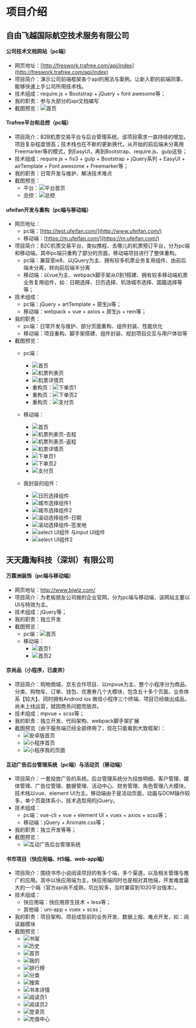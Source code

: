 # 项目介绍

## 自由飞越国际航空技术服务有限公司

#### 公司技术文档网站（pc端）
+ 网页地址：[http://freswork.trafree.com/api/index](http://freswork.trafree.com/api/index)
+ 项目简介：演示公司前端框架各个api的用法与案例。让新入职的前端同事，能够快速上手公司所用技术栈。
+ 技术组成：require.js + Bootstrap + jQuery + font awesome等；
+ 我的职责：参与大部分的api文档编写
+ 截图预览：![首页](./images/freswork.png)


#### Trafree平台和总控（pc端）
+ 项目简介：B2B机票交易平台与后台管理系统，该项目需求一直持续的增加，项目复杂程度很高；技术栈也在不断的更新换代，从开始的前后端未分离用Freemarker等的模式，到EasyUI，再到Bootstrap、require.js、gulp这些；
+ 技术组成：require.js + fis3 + gulp + Bootstrap + jQuery系列 + EasyUI + airTemplate + Font awesome + Freemarker等；
+ 我的职责：日常开发与维护、解决技术难点
+ 截图预览：
   + 平台：![平台首页](./images/trafree-platform.png)
   + 总控：![总控](./images/trafree-admin.png)


#### ufeifan开发与重构（pc端与移动端）
+ 网页地址：
    + pc端：[http://test.ufeifan.com/](http://www.ufeifan.com/)
    + 移动端：[https://m.ufeifan.com/](https://m.ufeifan.com/)
+ 项目简介：B2C机票交易平台，类似携程、去哪儿的机票预订平台，分为pc端和移动端。其中pc端只重构了部分的页面，移动端项目进行了整体重构。
    + pc端：兼容至ie8、以jQuery为主、拥有较多机票业务复用组件、由前后端未分离，转向前后端半分离
    + 移动端：以vue为主、webpack脚手架从0到1搭建、拥有较多移动端机票业务复用组件，如：日期选择、日历选择、机场城市选择、国籍选择等等；
+ 技术组成：
    + pc端：jQuery + artTemplate + 原生js等；
    + 移动端：webpack + vue + axios + 原生js + rem等；
+ 我的职责：
    + pc端：日常开发与维护、部分页面重构、组件封装、性能优化
    + 移动端：项目重构、脚手架搭建、组件封装、规划项目交互与用户体验等
+ 截图预览：
    + pc端：
        + ![首页](./images/ufeifan-pc-01.jpg)
        + ![机票列表页](./images/ufeifan-pc-02.png)
        + ![机票详情页](./images/ufeifan-pc-03.png)
        + 重构页：![下单页1](./images/ufeifan-pc-04.png)
        + 重构页：![下单页2](./images/ufeifan-pc-05.png)
        + 重构页：![支付页](./images/ufeifan-pc-06.png)
        
    + 移动端：
        + ![首页](./images/ufeifan-mobile-01.png)
        + ![机票列表页-去程](./images/ufeifan-mobile-02.png)
        + ![机票列表页-返程](./images/ufeifan-mobile-03.png)
        + ![机票详情页](./images/ufeifan-mobile-04.png)
        + ![下单页1](./images/ufeifan-mobile-05.png)
        + ![下单页2](./images/ufeifan-mobile-06.png)
        + ![支付页](./images/ufeifan-mobile-07.png)
    + 我封装的组件：
        + ![日历选择组件](./images/ufeifan-component-01.png)
        + ![城市选择组件1](./images/ufeifan-component-02.png)
        + ![城市选择组件2](./images/ufeifan-component-03.png)
        + ![滚动选择组件-日期](./images/ufeifan-component-04.png)
        + ![滚动选择组件-签发地](./images/ufeifan-component-05.png)
        + ![select UI组件 与input UI组件](./images/ufeifan-component-06.png)
        + ![select UI组件2](./images/ufeifan-component-07.png)

## 天天趣淘科技（深圳）有限公司

#### 万霖洲装饰（pc端与移动端）
+ 网页地址：http://www.bjwlz.com/
+ 项目简介：为老板朋友公司做的企业官网，分为pc端与移动端，该网站主要以UI与特效为主。
+ 技术组成：jQuery等；
+ 我的职责：独立开发
+ 截图预览：
   + pc端：![首页](./images/bjwlz-pc.png)
   + 移动端： 
        + ![首页1](./images/bjwlz-mobile-01.jpg)
        + ![首页2](./images/bjwlz-mobile-02.jpg)

#### 京尚品（小程序，已废弃）
+ 项目简介：购物商城、京东合作项目、以mpvue为主、整个小程序分为商品、分类、购物车、订单、钱包、优惠券几个大模块，包含五十多个页面，业务体系【较大】、同时拥有Android ios 微信小程序三个终端、项目已经做出成品，尚未上线运营，就因商务问题而放弃。
+ 技术组成：mpvue + scss等；
+ 我的职责：独立开发、代码架构、webpack脚手架扩展
+ 截图预览（由于服务端已经全部停用了，现在只能看到大致框架）：
   + ![安卓版首页](./images/jsp-01.jpg)
   + ![小程序首页](./images/jsp-02.jpg)
   + ![小程序我的页面](./images/jsp-03.jpg)

 
#### 互动广告后台管理系统（pc端）与活动页（移动端）
+ 项目简介：一套投放广告的系统。后台管理系统分为投放明细、客户管理、媒体管理、广告位管理、数据管理、活动中心、财务管理、角色管理八大模块，技术栈以vue、element UI为主。移动端由于是活动页面，动画与DOM操作较多，单个页面体系小，技术选型用的jQuery。
+ 技术组成：
    + pc端：vue-cli + vue + element UI + vuex + axios + scss等；
    + 移动端：jQuery + Animate.css等；
+ 我的职责：独立开发等等；
+ 截图预览：
   + ![互动广告后台管理系统](./images/hdgg-cms.png)

#### 书市项目（快应用端、H5端、web-app端）
+ 项目简介：围绕书市小说阅读项目的有多个端，多个渠道，以及相关管理与推广的应用。其中以快应用端为主，快应用端同时也是相对其他端，开发难度最大的一个端（官方api尚不成熟，坑比较多，当时兼容到1020平台版本）。
+ 技术组成：
    + 快应用端：快应用原生技术 + less等；
    + 其他端：uni-app + vuex + scss；
+ 我的职责：项目架构、项目成型前的业务开发、数据上报、难点开发，如：阅读器模块
+ 截图预览：
   + ![书架](./images/shushi-01.png)
   + ![历史](./images/shushi-02.png)
   + ![首页](./images/shushi-03.png)
   + ![我的](./images/shushi-04.png)
   + ![排行榜](./images/shushi-05.png)
   + ![分类](./images/shushi-06.png)
   + ![搜索](./images/shushi-07.png)
   + ![书本详情](./images/shushi-08.png)
   + ![阅读页1](./images/shushi-09.png)
   + ![阅读页2](./images/shushi-10.png)
   + ![登录页](./images/shushi-11.png)
   + ![充值中心](./images/shushi-12.png)
